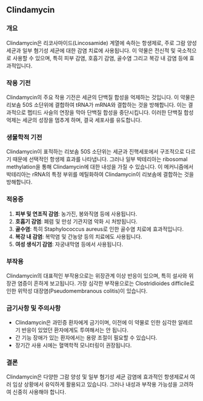

## Clindamycin

### 개요
Clindamycin은 리코사마이드(Lincosamide) 계열에 속하는 항생제로, 주로 그람 양성 세균과 일부 혐기성 세균에 대한 감염 치료에 사용됩니다. 이 약물은 전신적 및 국소적으로 사용할 수 있으며, 특히 피부 감염, 호흡기 감염, 골수염 그리고 복강 내 감염 등에 효과적입니다.

### 작용 기전
Clindamycin의 주요 작용 기전은 세균의 단백질 합성을 억제하는 것입니다. 이 약물은 리보솜 50S 소단위에 결합하여 tRNA가 mRNA와 결합하는 것을 방해합니다. 이는 결과적으로 펩티드 사슬의 연장을 막아 단백질 합성을 중단시킵니다. 이러한 단백질 합성 억제는 세균의 성장을 멈추게 하며, 결국 세포사를 유도합니다.

### 생물학적 기전
Clindamycin이 표적하는 리보솜 50S 소단위는 세균과 진핵세포에서 구조적으로 다르기 때문에 선택적인 항생제 효과를 나타냅니다. 그러나 일부 박테리아는 ribosomal methylation을 통해 Clindamycin에 대한 내성을 가질 수 있습니다. 이 메커니즘에서 박테리아는 rRNA의 특정 부위를 메틸화하여 Clindamycin이 리보솜에 결합하는 것을 방해합니다.

### 적응증
1. **피부 및 연조직 감염**: 농가진, 봉와직염 등에 사용됩니다.
2. **호흡기 감염**: 폐렴 및 만성 기관지염 악화 시 처방됩니다.
3. **골수염**: 특히 Staphylococcus aureus로 인한 골수염 치료에 효과적입니다.
4. **복강 내 감염**: 복막염 및 간농양 등의 치료에도 사용됩니다.
5. **여성 생식기 감염**: 자궁내막염 등에서 사용됩니다.

### 부작용
Clindamycin의 대표적인 부작용으로는 위장관계 이상 반응이 있으며, 특히 설사와 위장관 염증이 흔하게 보고됩니다. 가장 심각한 부작용으로는 Clostridioides difficile로 인한 위막성 대장염(Pseudomembranous colitis)이 있습니다.

### 금기사항 및 주의사항
- Clindamycin은 과민증 환자에게 금기이며, 이전에 이 약물로 인한 심각한 알레르기 반응이 있었던 환자에게도 투여해서는 안 됩니다.
- 간 기능 장애가 있는 환자에서는 용량 조절이 필요할 수 있습니다.
- 장기간 사용 시에는 혈액학적 모니터링이 권장됩니다.

### 결론
Clindamycin은 다양한 그람 양성 및 일부 혐기성 세균 감염에 효과적인 항생제로서 여러 임상 상황에서 유익하게 활용되고 있습니다. 그러나 내성과 부작용 가능성을 고려하여 신중히 사용해야 합니다.
